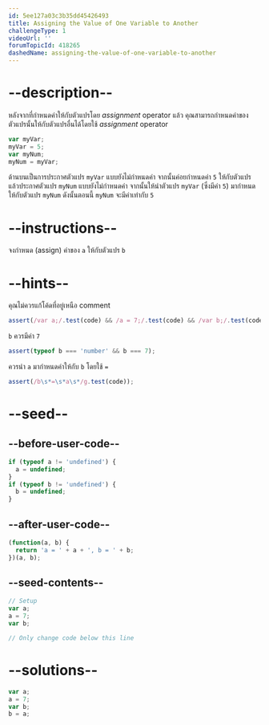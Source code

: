 ```yaml
---
id: 5ee127a03c3b35dd45426493
title: Assigning the Value of One Variable to Another
challengeType: 1
videoUrl: ''
forumTopicId: 418265
dashedName: assigning-the-value-of-one-variable-to-another
---
```


# --description--

หลังจากที่กำหนดค่าให้กับตัวแปรโดย <dfn>assignment</dfn> operator แล้ว คุณสามารถกำหนดค่าของตัวแปรนั้นให้กับตัวแปรอื่นได้โดยใช้ <dfn>assignment</dfn> operator


```js
var myVar;
myVar = 5;
var myNum;
myNum = myVar;
```

ด้านบนเป็นการประกาศตัวแปร `myVar` แบบยังไม่กำหนดค่า จากนั้นค่อยกำหนดค่า `5` ให้กับตัวแปร แล้วประกาศตัวแปร `myNum` แบบยังไม่กำหนดค่า จากนั้นให้นำตัวแปร `myVar` (ซึ่งมีค่า `5`) มากำหนดให้กับตัวแปร `myNum` ดังนั้นตอนนี้ `myNum` จะมีค่าเท่ากับ `5`


# --instructions--

จงกำหนด (assign) ค่าของ `a` ให้กับตัวแปร `b`

# --hints--

คุณไม่ควรแก้โค้ดที่อยู่เหนือ comment

```js
assert(/var a;/.test(code) && /a = 7;/.test(code) && /var b;/.test(code));
```

`b` ควรมีค่า `7`

```js
assert(typeof b === 'number' && b === 7);
```

ควรนำ `a` มากำหนดค่าให้กับ `b` โดยใช้ `=`

```js
assert(/b\s*=\s*a\s*/g.test(code));
```

# --seed--

## --before-user-code--

```js
if (typeof a != 'undefined') {
  a = undefined;
}
if (typeof b != 'undefined') {
  b = undefined;
}
```

## --after-user-code--

```js
(function(a, b) {
  return 'a = ' + a + ', b = ' + b;
})(a, b);
```

## --seed-contents--

```js
// Setup
var a;
a = 7;
var b;

// Only change code below this line
```

# --solutions--

```js
var a;
a = 7;
var b;
b = a;
```
